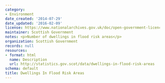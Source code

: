 ```yaml
---
category:
- Environment
date_created: '2014-07-29'
date_updated: '2016-02-09'
license: https://www.nationalarchives.gov.uk/doc/open-government-licence/version/3/
maintainer: Scottish Government
notes: <p>Number of dwellings in flood risk areas</p>
organization: Scottish Government
records: null
resources:
- format: html
  name: Description
  url: http://statistics.gov.scot/data/dwellings-in-flood-risk-areas
schema: default
title: Dwellings In Flood Risk Areas
---
```

